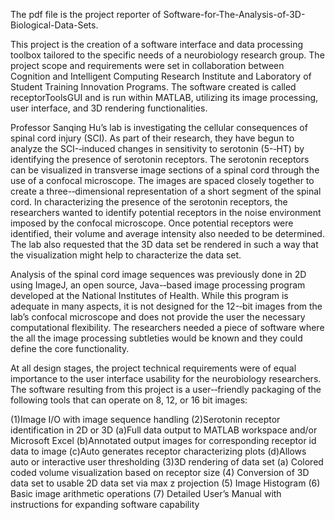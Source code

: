 The pdf file is the project reporter of Software-for-The-Analysis-of-3D-Biological-Data-Sets.

This project is the creation of a software interface and data processing toolbox tailored to the specific needs of a neurobiology research group. The project scope and requirements were set in collaboration between Cognition and Intelligent Computing Research Institute and Laboratory of Student Training Innovation Programs. The software created is called receptorToolsGUI and is run within MATLAB, utilizing its image processing, user interface, and 3D rendering functionalities.

Professor Sanqing Hu’s lab is investigating the cellular consequences of spinal cord injury (SCI). As part of their research, they have begun to analyze the SCI-­‐induced changes in sensitivity to serotonin (5-­‐HT) by identifying the presence of serotonin receptors. The serotonin receptors can be visualized in transverse image sections of a spinal cord through the use of a confocal microscope. The images are spaced closely together to create a three-­‐dimensional representation of a short segment of the spinal cord. In characterizing the presence of the serotonin receptors, the researchers wanted to identify potential receptors in the noise environment imposed by the confocal microscope. Once potential receptors were identified, their volume and average intensity also needed to be determined. The lab also requested that the 3D data set be rendered in such a way that the visualization might help to characterize the data set.

Analysis of the spinal cord image sequences was previously done in 2D using ImageJ, an open source, Java-­‐based image processing program developed at the National Institutes of Health. While this program is adequate in many aspects, it is not designed for the 12-­‐bit images from the lab’s confocal microscope and does not provide the user the necessary computational flexibility. The researchers needed a piece of software where the all the image processing subtleties would be known and they could define the core functionality.

At all design stages, the project technical requirements were of equal importance to the user interface usability for the neurobiology researchers. The software resulting from this project is a user-­‐friendly packaging of the following tools that can operate on 8, 12, or 16 bit images:

(1)Image I/O with image sequence handling
(2)Serotonin receptor identification in 2D or 3D
  (a)Full data output to MATLAB workspace and/or Microsoft Excel
  (b)Annotated output images for corresponding receptor id data to image
  (c)Auto generates receptor characterizing plots
  (d)Allows auto or interactive user thresholding
(3)3D rendering of data set
  (a) Colored coded volume visualization based on receptor size
(4) Conversion of 3D data set to usable 2D data set via max z projection
(5) Image Histogram
(6) Basic image arithmetic operations
(7) Detailed User’s Manual with instructions for expanding software capability
